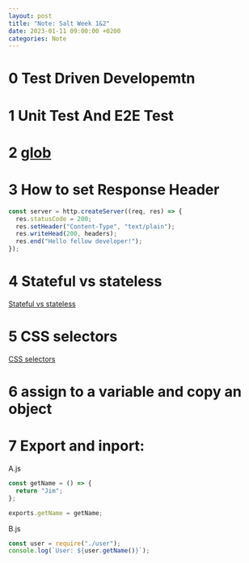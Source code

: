 ```yaml
---
layout: post
title: "Note: Salt Week 1&2"
date: 2023-01-11 09:00:00 +0200
categories: Note
---
```


# 0 Test Driven Developemtn

# 1 Unit Test And E2E Test

# 2 [glob](<https://en.wikipedia.org/wiki/Glob_(programming)>)

# 3 How to set Response Header

```js
const server = http.createServer((req, res) => {
  res.statusCode = 200;
  res.setHeader("Content-Type", "text/plain");
  res.writeHead(200, headers);
  res.end("Hello fellow developer!");
});
```

# 4 Stateful vs stateless

[Stateful vs stateless](https://www.redhat.com/en/topics/cloud-native-apps/stateful-vs-stateless)

# 5 CSS selectors

[CSS selectors](https://www.w3schools.com/cssref/css_selectors.php)

# 6 assign to a variable and copy an object

# 7 Export and inport:

A.js

```js
const getName = () => {
  return "Jim";
};

exports.getName = getName;
```

B.js

```js
const user = require("./user");
console.log(`User: ${user.getName()}`);
```
